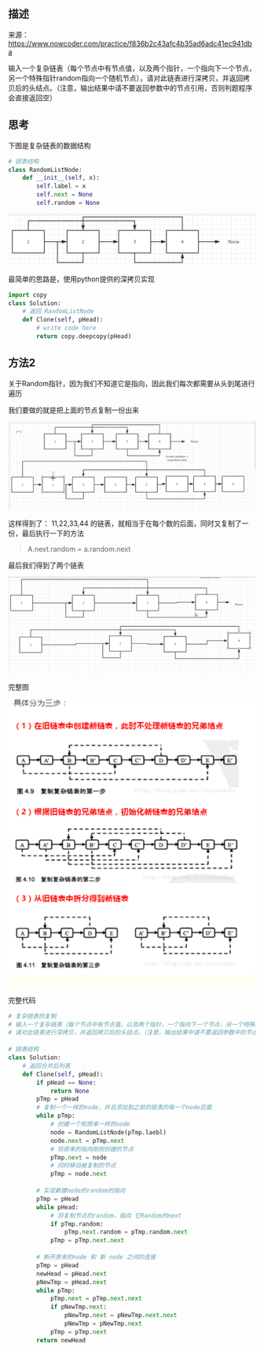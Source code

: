 ## 描述

来源：https://www.nowcoder.com/practice/f836b2c43afc4b35ad6adc41ec941dba

输入一个复杂链表（每个节点中有节点值，以及两个指针，一个指向下一个节点，另一个特殊指针random指向一个随机节点），请对此链表进行深拷贝，并返回拷贝后的头结点。（注意，输出结果中请不要返回参数中的节点引用，否则判题程序会直接返回空）

## 思考

下图是复杂链表的数据结构

```python
# 链表结构
class RandomListNode:
    def __init__(self, x):
        self.label = x
        self.next = None
        self.random = None
```



![image-20200425214035668](images/image-20200425214035668.png)

最简单的思路是，使用python提供的深拷贝实现

```python
import copy
class Solution:
    # 返回 RandomListNode
    def Clone(self, pHead):
        # write code here
        return copy.deepcopy(pHead)
```

## 方法2

关于Random指针，因为我们不知道它是指向，因此我们每次都需要从头到尾进行遍历

我们要做的就是把上面的节点复制一份出来

![image-20200425215533799](images/image-20200425215533799.png)

这样得到了： 11,22,33,44 的链表，就相当于在每个数的后面，同时又复制了一份，最后执行一下的方法

> A.next.random = a.random.next

最后我们得到了两个链表

![image-20200425233303213](images/image-20200425233303213.png)



完整图

![image-20200426105420274](images/image-20200426105420274.png)

完整代码

```python
# 复杂链表的复制
# 输入一个复杂链表（每个节点中有节点值，以及两个指针，一个指向下一个节点，另一个特殊指针random指向一个随机节点），
# 请对此链表进行深拷贝，并返回拷贝后的头结点。（注意，输出结果中请不要返回参数中的节点引用，否则判题程序会直接返回空）

# 链表结构
class Solution:
    # 返回合并后列表
    def Clone(self, pHead):
        if pHead == None:
            return None
        pTmp = pHead
        # 复制一个一样的node，并且添加到之前的链表的每一个node后面
        while pTmp:
            # 创建一个和原来一样的node
            node = RandomListNode(pTmp.laebl)
            node.next = pTmp.next
            # 将原来的指向刚刚创建的节点
            pTmp.next = node
            # 同时移动被复制的节点
            pTmp = node.next

        # 实现新建node的random的指向
        pTmp = pHead
        while pHead:
            # 将复制节点的random，指向 它Random的next
            if pTmp.random:
                pTmp.next.random = pTmp.random.next
            pTmp = pTmp.next.next

        # 断开原来的node 和 新 node 之间的连接
        pTmp = pHead
        newHead = pHead.next
        pNewTmp = pHead.next
        while pTmp:
            pTmp.next = pTmp.next.next
            if pNewTmp.next:
                pNewTmp.next = pNewTmp.next.next
                pNewTmp = pNewTmp.next
            pTmp = pTmp.next            
        return newHead

```

